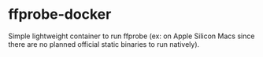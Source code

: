 # ffprobe-docker
Simple lightweight container to run ffprobe (ex: on Apple Silicon Macs since there are no planned official static binaries to run natively).
